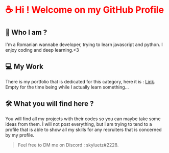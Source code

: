 
<body>
  
  <h1 style="color: red;">☕️ Hi ! Welcome on my GitHub Profile </h1>

<h2>🍻 Who I am ? </h2>

<p> I'm a Romanian wannabe developer, trying to learn javascript and python. I enjoy coding and deep learning.<3</p>

<h2>💻 My Work </h2>

<p>There is my portfolio that is dedicated for this category, here it is : <a href="https://skyluetz.me/" target="_blank">Link</a>. Empty for the time being while I actually learn something...</p>

<h2>🛠 What you will find here ? </h2>

<p> You will find all my projects with their codes so you can maybe take some ideas from them. I will not post everything, but I am trying to tend to a profile that is able to show all my skills for any recruiters that is concerned by my profile.</p>

<blockquote>Feel free to DM me on Discord : skyluetz#2228.</blockquote>
</body>
